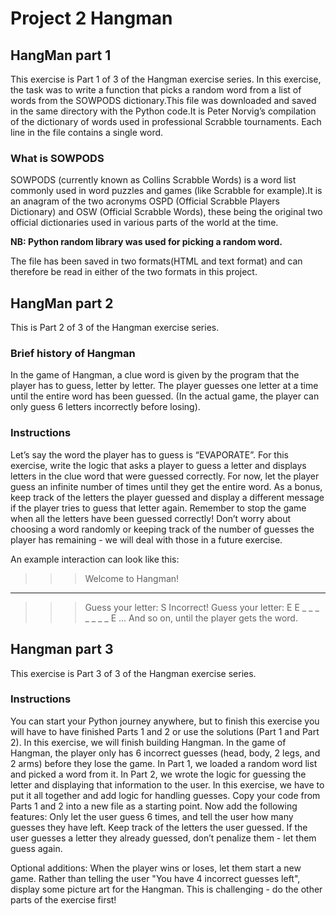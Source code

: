 # Project 2 Hangman

## HangMan part 1
This exercise is Part 1 of 3 of the Hangman exercise series. 
In this exercise, the task was to write a function that picks a random word from a list of words from the SOWPODS dictionary.This file was downloaded and saved in the same directory with the Python code.It is Peter Norvig’s compilation of the dictionary of words used in professional Scrabble tournaments. Each line in the file contains a single word.

<h3>What is SOWPODS</h3>
SOWPODS (currently known as Collins Scrabble Words) is a word list commonly used in word puzzles and games (like Scrabble for example).It is an anagram of the two acronyms OSPD (Official Scrabble Players Dictionary) and OSW (Official Scrabble Words), these being the original two official dictionaries used in various parts of the world at the time.

<strong>NB: Python random library was used for picking a random word.</strong>

The file has been saved in two formats(HTML and text format) and can therefore be read in either of the two formats in this project.

## HangMan part 2
This is Part 2 of 3 of the Hangman exercise series.
### Brief history of Hangman
In the game of Hangman, a clue word is given by the program that the player has to guess, letter by letter. The player guesses one letter at a time until the entire word has been guessed. (In the actual game, the player can only guess 6 letters incorrectly before losing).
### Instructions
Let’s say the word the player has to guess is “EVAPORATE”. For this exercise, write the logic that asks a player to guess a letter and displays letters in the clue word that were guessed correctly. For now, let the player guess an infinite number of times until they get the entire word. As a bonus, keep track of the letters the player guessed and display a different message if the player tries to guess that letter again. Remember to stop the game when all the letters have been guessed correctly! Don’t worry about choosing a word randomly or keeping track of the number of guesses the player has remaining - we will deal with those in a future exercise.

An example interaction can look like this:
>>> Welcome to Hangman!
_ _ _ _ _ _ _ _ _
>>> Guess your letter: S
Incorrect!
>>> Guess your letter: E
E _ _ _ _ _ _ _ E
...
And so on, until the player gets the word.


## Hangman part 3
This exercise is Part 3 of 3 of the Hangman exercise series. 
### Instructions
You can start your Python journey anywhere, but to finish this exercise you will have to have finished Parts 1 and 2 or use the solutions (Part 1 and Part 2).
In this exercise, we will finish building Hangman. In the game of Hangman, the player only has 6 incorrect guesses (head, body, 2 legs, and 2 arms) before they lose the game.
In Part 1, we loaded a random word list and picked a word from it. In Part 2, we wrote the logic for guessing the letter and displaying that information to the user. In this exercise, we have to put it all together and add logic for handling guesses.
Copy your code from Parts 1 and 2 into a new file as a starting point. Now add the following features:
Only let the user guess 6 times, and tell the user how many guesses they have left.
Keep track of the letters the user guessed. If the user guesses a letter they already guessed, don’t penalize them - let them guess again.

Optional additions:
When the player wins or loses, let them start a new game.
Rather than telling the user "You have 4 incorrect guesses left", display some picture art for the Hangman. This is challenging - do the other parts of the exercise first!
